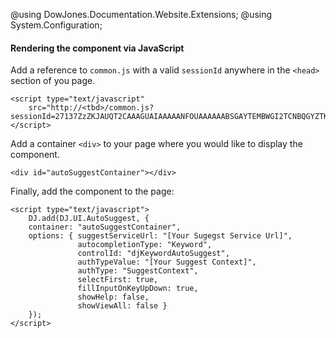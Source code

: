 ﻿@using DowJones.Documentation.Website.Extensions;
@using System.Configuration;
#### Rendering the component via JavaScript

Add a reference to `common.js` with a valid `sessionId` anywhere in the `<head>` section of you page.

	<script type="text/javascript" 
	    src="http://<tbd>/common.js?sessionId=27137ZzZKJAUQT2CAAAGUAIAAAAANFOUAAAAAABSGAYTEMBWGI2TCNBQGYZTKNZS"></script>

Add a container `<div>` to your page where you would like to display the component.

	<div id="autoSuggestContainer"></div>

Finally, add the component to the page:

	<script type="text/javascript">
		DJ.add(DJ.UI.AutoSuggest, {
		container: "autoSuggestContainer",
		options: { suggestServiceUrl: "[Your Sugegst Service Url]",
				   autocompletionType: "Keyword",
				   controlId: "djKeywordAutoSuggest",
		           authTypeValue: "[Your Suggest Context]",
		           authType: "SuggestContext",
				   selectFirst: true,
				   fillInputOnKeyUpDown: true,
				   showHelp: false,
				   showViewAll: false }
		}); 
	</script>	  
